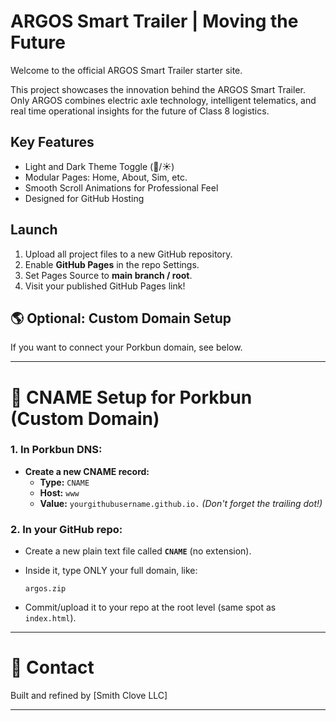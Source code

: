 # ARGOS Smart Trailer | Moving the Future

Welcome to the official ARGOS Smart Trailer starter site.

This project showcases the innovation behind the ARGOS Smart Trailer. Only ARGOS combines electric axle technology, intelligent telematics, and real time operational insights for the future of Class 8 logistics.

## Key Features
- Light and Dark Theme Toggle (🌙/☀️)
- Modular Pages: Home, About, Sim, etc.
- Smooth Scroll Animations for Professional Feel
- Designed for GitHub Hosting

## Launch
1. Upload all project files to a new GitHub repository.
2. Enable **GitHub Pages** in the repo Settings.
3. Set Pages Source to **main branch / root**.
4. Visit your published GitHub Pages link!

## 🌎 Optional: Custom Domain Setup
If you want to connect your Porkbun domain, see below.

---

# 📡 CNAME Setup for Porkbun (Custom Domain)

### 1. In Porkbun DNS:
- **Create a new CNAME record:**
  - **Type:** `CNAME`
  - **Host:** `www`
  - **Value:** `yourgithubusername.github.io.` *(Don't forget the trailing dot!)*

### 2. In your GitHub repo:
- Create a new plain text file called **`CNAME`** (no extension).
- Inside it, type ONLY your full domain, like:
  ```
  argos.zip
  ```

- Commit/upload it to your repo at the root level (same spot as `index.html`).

---

# 🤝 Contact
Built and refined by [Smith Clove LLC]

---
